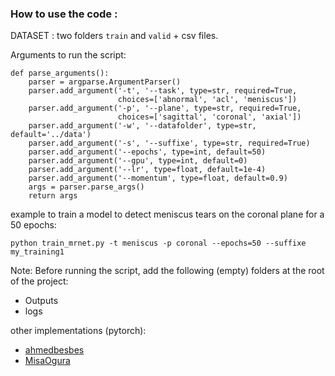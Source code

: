 ### How to use the code : 

DATASET : two folders `train` and `valid` + csv files.

Arguments to run the script:
```
def parse_arguments():
    parser = argparse.ArgumentParser()
    parser.add_argument('-t', '--task', type=str, required=True,
                        choices=['abnormal', 'acl', 'meniscus'])
    parser.add_argument('-p', '--plane', type=str, required=True,
                        choices=['sagittal', 'coronal', 'axial'])
    parser.add_argument('-w', '--datafolder', type=str, default='../data')
    parser.add_argument('-s', '--suffixe', type=str, required=True)
    parser.add_argument('--epochs', type=int, default=50)
    parser.add_argument('--gpu', type=int, default=0)
    parser.add_argument('--lr', type=float, default=1e-4)
    parser.add_argument('--momentum', type=float, default=0.9)
    args = parser.parse_args()
    return args
```

example to train a model to detect meniscus tears on the coronal plane for a 50 epochs:

`python train_mrnet.py -t meniscus -p coronal --epochs=50 --suffixe my_training1`

Note: Before running the script, add the following (empty) folders at the root of the project:
- Outputs
- logs


other implementations (pytorch):
* [ahmedbesbes](https://github.com/ahmedbesbes/mrnet)
* [MisaOgura](https://github.com/MisaOgura/MRNet)
